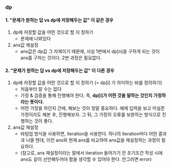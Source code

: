 ### dp

#### 1. "문제가 원하는 답 vs dp에 저장해두는 값" 이 같은 경우

1. dp에 저장할 값을 어떤 것으로 할 지 정하기
   - 문제에 나와있다
2. ans값 재설정
   - ans값은 dp값 그 자체이기 때문에, 사실 1번에서 dp[n]을 구하게 되는 것이 ans를 구하는 것이다. 2번 과정은 필요없다.

#### 2. "문제가 원하는 답 vs dp에 저장해두는 값" 이 다른 경우

1. dp에 저장할 값을 어떤 것으로 할 지 정하기 (= dp[i] 가 의미하는 바를 정의하기)
   - 처음부터 알 수는 없다
   - 가정 & 검증을 통해 진행해야 한다. 즉, **dp[i]가 어떤 것을 말하는 것인지 가정하라는 뜻이다.**
   - 어떤 가정을 하던지 간에, 해보는 것이 정말 중요하다. 예제 입력을 보고 어설픈 가정이라도 해본 후, 진행해보자. 그 뒤, 그 가정의 오류를 보완하는 방식으로 진행하는 것이 좋다.
2. ans값 재설정
   - 바텀업 방식을 사용하면, iteration을 사용한다. 하나의 iteration마다 어떤 결과과 나올 텐데, 이전 ans와 현재 ans를 비교하여 ans값을 재설정하는 과정이 필요하다.
   - (참고로, ans 재설정이라는 말에서 iteration 들어가기 전 초기조건 작성 시에 ans도 같이 선언해두어야 함을 생각할 수 있어야 한다. 안그러면 error)

